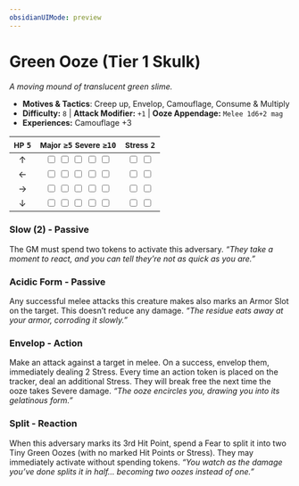 ```yaml
---
obsidianUIMode: preview
---
```

# Green Ooze (Tier 1 Skulk)

*A moving mound of translucent green slime.*

- **Motives & Tactics**: Creep up, Envelop, Camouflage, Consume & Multiply
- **Difficulty:** `8` | **Attack Modifier:** `+1` | **Ooze Appendage:** `Melee 1d6+2 mag`
- **Experiences:** Camouflage +3

| <small>HP</small> `5` | <small>Major</small> `≥5` <small>Severe</small> `≥10` | <small>Stress</small> `2` |
|:-:|:-:|:-:|
| ↑ |  <input type="checkbox" unchecked id="71e7662e"> <input type="checkbox" unchecked id="3c5dd438"> <input type="checkbox" unchecked id="ca0901ad"> <input type="checkbox" unchecked id="6cb8addc"> <input type="checkbox" unchecked id="12910e97"> |  <input type="checkbox" unchecked id="43109af4"> <input type="checkbox" unchecked id="b8dda0c5"> |
| ← |  <input type="checkbox" unchecked id="31f1250e"> <input type="checkbox" unchecked id="f2371557"> <input type="checkbox" unchecked id="6ab502d9"> <input type="checkbox" unchecked id="7e01d69c"> <input type="checkbox" unchecked id="2bc1df69"> |  <input type="checkbox" unchecked id="b4aee623"> <input type="checkbox" unchecked id="03884dfa"> |
| → |  <input type="checkbox" unchecked id="976a3a06"> <input type="checkbox" unchecked id="b6d7404a"> <input type="checkbox" unchecked id="5d680fb0"> <input type="checkbox" unchecked id="8a8a1e34"> <input type="checkbox" unchecked id="01427846"> |  <input type="checkbox" unchecked id="85bc2411"> <input type="checkbox" unchecked id="216b1f32"> |
| ↓ |  <input type="checkbox" unchecked id="eeceebcb"> <input type="checkbox" unchecked id="d19bf964"> <input type="checkbox" unchecked id="f10a25b9"> <input type="checkbox" unchecked id="384edef2"> <input type="checkbox" unchecked id="136931e7"> |  <input type="checkbox" unchecked id="4724b5e6"> <input type="checkbox" unchecked id="9659978b"> |

### Slow (2) - Passive

The GM must spend two tokens to activate this adversary. *“They take a moment to react, and you can tell they’re not as quick as you are.”*

### Acidic Form - Passive

Any successful melee attacks this creature makes also marks an Armor Slot on the target. This doesn’t reduce any damage. *“The residue eats away at your armor, corroding it slowly.”*

### Envelop - Action

Make an attack against a target in melee. On a success, envelop them, immediately dealing 2 Stress. Every time an action token is placed on the tracker, deal an additional Stress. They will break free the next time the ooze takes Severe damage. *“The ooze encircles you, drawing you into its gelatinous form.”*

### Split - Reaction

When this adversary marks its 3rd Hit Point, spend a Fear to split it into two Tiny Green Oozes (with no marked Hit Points or Stress). They may immediately activate without spending tokens. *“You watch as the damage you’ve done splits it in half… becoming two oozes instead of one.”*